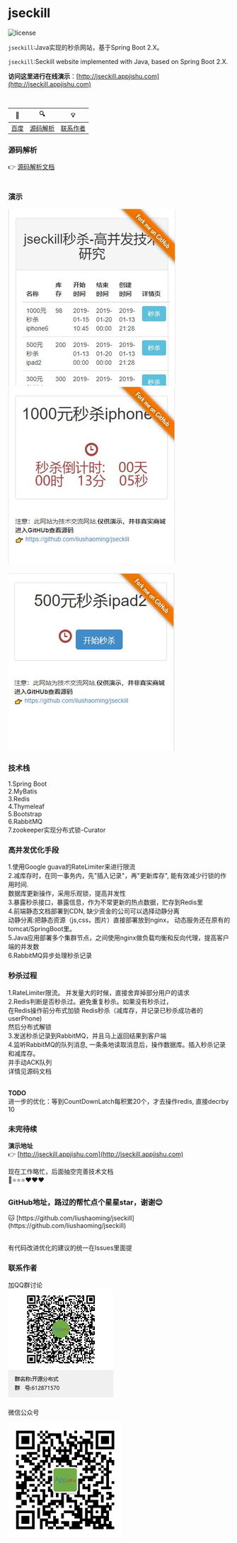 # jseckill


![license](https://img.shields.io/github/license/alibaba/dubbo.svg)


<code>jseckill</code>:Java实现的秒杀网站，基于Spring Boot 2.X。 

<code>jseckill</code>:Seckill website implemented with Java, based on Spring Boot 2.X.

**访问这里进行在线演示**：[http://jseckill.appjishu.com](http://jseckill.appjishu.com)

<br/>

| 🚀 | 🔍 |💡
| :--------: | :---------: | :------: |
| [百度](https://www.baidu.com) | [源码解析](#源码解析) | [联系作者](#联系作者) |


### 源码解析             
👉 [源码解析文档](SOURCE-README.md)
<br/><br/>

### 演示
![](doc/image/demo-1.jpg)  &nbsp;&nbsp; ![](doc/image/demo-2.jpg) 
<br/>
<br/>
![](doc/image/demo-3.jpg)


### 技术栈
1.Spring Boot <br/>
2.MyBatis <br/>
3.Redis <br/>
4.Thymeleaf <br/>
5.Bootstrap <br/>
6.RabbitMQ <br/>
7.zookeeper实现分布式锁-Curator <br/>

### 高并发优化手段
1.使用Google guava的RateLimiter来进行限流
<br/>
2.减库存时，在同一事务内，先"插入记录"，再"更新库存", 能有效减少行锁的作用时间.
<br/>
数据库更新操作，采用乐观锁，提高并发性 
<br/>
3.暴露秒杀接口，暴露信息，作为不常更新的热点数据，贮存到Redis里 
<br/>
4.前端静态文档部署到CDN, 缺少资金的公司可以选择动静分离 <br/>
动静分离:把静态资源（js,css，图片）直接部署放到nginx， 动态服务还在原有的tomcat/SpringBoot里。
<br/>
5.Java应用部署多个集群节点，之间使用nginx做负载均衡和反向代理，提高客户端的并发数
<br/>
6.RabbitMQ异步处理秒杀记录<br/>

### 秒杀过程
1.RateLimiter限流。 并发量大的时候，直接舍弃掉部分用户的请求 <br/>
2.Redis判断是否秒杀过。避免重复秒杀。如果没有秒杀过， <br/>
在Redis操作前分布式加锁
Redis秒杀（减库存，并记录已秒杀成功者的userPhone) <br/>
然后分布式解锁 <br/>
3.发送秒杀记录到RabbitMQ，并且马上返回结果到客户端 <br/>
4.监听RabbitMQ的队列消息, 一条条地读取消息后，操作数据库。插入秒杀记录和减库存。 <br/>
并手动ACK队列 <br/>
详情见源码文档 <br/>

<br/>
<b>TODO</b> <br/>
进一步的优化：等到CountDownLatch每积累20个，才去操作redis, 直接decrby 10 

### 未完待续
<b>演示地址</b><br/>
👉 [http://jseckill.appjishu.com](http://jseckill.appjishu.com) <br/>

 现在工作略忙，后面抽空完善技术文档<br/>
📌⭐⭐⭐❤❤❤ <br/>
<h3><b>GitHub地址，路过的帮忙点个星星star，谢谢😊</b></h3>
🐱 [https://github.com/liushaoming/jseckill](https://github.com/liushaoming/jseckill) 
<br/>
<br/>

有代码改进优化的建议的统一在Issues里面提
<br/>

### 联系作者

加QQ群讨论 
<br/>
![](doc/image/group-qrcode.png)

微信公众号

![](doc/image/public-account.jpg)
